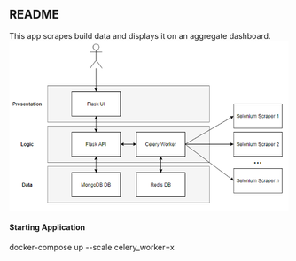 ## README
This app scrapes build data and displays it on an aggregate dashboard.
![](.\diagrams\app_architecture.png)

#### **Starting Application**
docker-compose up --scale celery_worker=x
